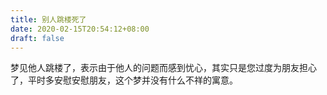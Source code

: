```yaml
---
title: 别人跳楼死了
date: 2020-02-15T20:54:12+08:00
draft: false
---
```


梦见他人跳楼了，表示由于他人的问题而感到忧心，其实只是您过度为朋友担心了，平时多安慰安慰朋友，这个梦并没有什么不祥的寓意。

